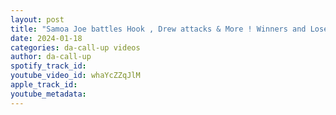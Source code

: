 ```yaml
---
layout: post
title: "Samoa Joe battles Hook , Drew attacks & More ! Winners and Losers w/ Kenny & DJ"
date: 2024-01-18
categories: da-call-up videos
author: da-call-up
spotify_track_id: 
youtube_video_id: whaYcZZqJlM
apple_track_id: 
youtube_metadata: 
---
```

